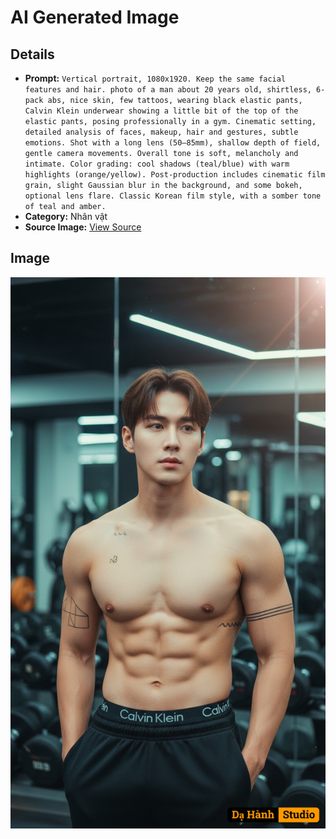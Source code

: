 # AI Generated Image

## Details
- **Prompt:** `Vertical portrait, 1080x1920. Keep the same facial features and hair. photo of a man about 20 years old, shirtless, 6-pack abs, nice skin, few tattoos, wearing black elastic pants, Calvin Klein underwear showing a little bit of the top of the elastic pants, posing professionally in a gym. Cinematic setting, detailed analysis of faces, makeup, hair and gestures, subtle emotions. Shot with a long lens (50–85mm), shallow depth of field, gentle camera movements. Overall tone is soft, melancholy and intimate. Color grading: cool shadows (teal/blue) with warm highlights (orange/yellow). Post-production includes cinematic film grain, slight Gaussian blur in the background, and some bokeh, optional lens flare. Classic Korean film style, with a somber tone of teal and amber.`
- **Category:** Nhân vật
- **Source Image:** [View Source](https://raw.githubusercontent.com/lenzcomvth/ImageLibrary/main/Female.png)

## Image
![AI Generated Image](./image-2025-10-03T02-37-37-625Z.png)